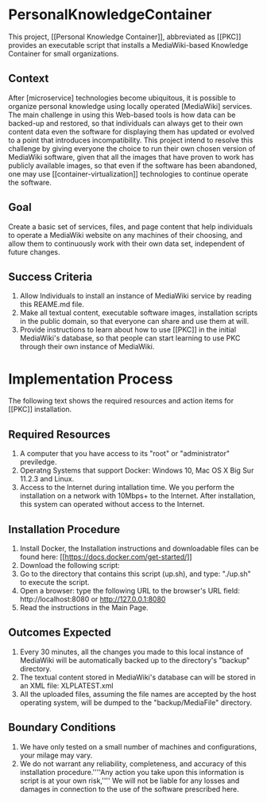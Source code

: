 # PersonalKnowledgeContainer
This project, [[Personal Knowledge Container]], abbreviated as [[PKC]] provides an executable script that installs a MediaWiki-based Knowledge Container for small organizations.

## Context
After [microservice] technologies become ubiquitous, it is possible to organize personal knowledge using locally operated [MediaWiki] services. The main challenge in using this Web-based tools is how data can be backed-up and restored, so that individuals can always get to their own content data even the software for displaying them has updated or evolved to a point that introduces incompatibility. This project intend to resolve this challenge by giving everyone the choice to run their own chosen version of MediaWiki software, given that all the images that have proven to work has publicly available images, so that even if the software has been abandoned, one may use [[container-virtualization]] technologies to continue operate the software.

## Goal
Create a basic set of services, files, and page content that help individuals to operate a MediaWiki website on any machines of their choosing, and allow them to continuously work with their own data set, independent of future changes.

## Success Criteria
1. Allow Individuals to install an instance of MediaWiki service by reading this REAME.md file.
2. Make all textual content, executable software images, installation scripts in the public domain, so that everyone can share and use them at will.
3. Provide instructions to learn about how to use [[PKC]] in the initial MediaWiki's database, so that people can start learning to use PKC through their own instance of MediaWiki.

# Implementation Process
The following text shows the required resources and action items for [[PKC]] installation.

## Required Resources
1. A computer that you have access to its "root" or "administrator" previledge.
2. Operatng Systems that support Docker: Windows 10, Mac OS X Big Sur 11.2.3 and Linux.
3. Access to the Internet during intallation time. We you perform the installation on a network with 10Mbps+ to the Internet. After installation, this system can operated without access to the Internet.

## Installation Procedure
1. Install Docker, the Installation instructions and downloadable files can be found here: [[https://docs.docker.com/get-started/]]
2. Download the following script:
3. Go to the directory that contains this script (up.sh), and type: "./up.sh" to execute the script.
4. Open a browser: type the following URL to the browser's URL field: http://localhost:8080 or http://127.0.0.1:8080
5. Read the instructions in the Main Page.

## Outcomes Expected
1. Every 30 minutes, all the changes you made to this local instance of MediaWiki will be automatically backed up to the directory's "backup" directory.
2. The textual content stored in MediaWiki's database can will be stored in an XML file: XLPLATEST.xml
3. All the uploaded files, assuming the file names are accepted by the host operating system, will be dumped to the "backup/MediaFile" directory.

## Boundary Conditions
1. We have only tested on a small number of machines and configurations, your milage may vary.
2. We do not warrant any reliability, completeness, and accuracy of this installation procedure.''''Any action you take upon this information is script is at your own risk,'''' We will not be liable for any losses and damages in connection to the use of the software prescribed here. 


